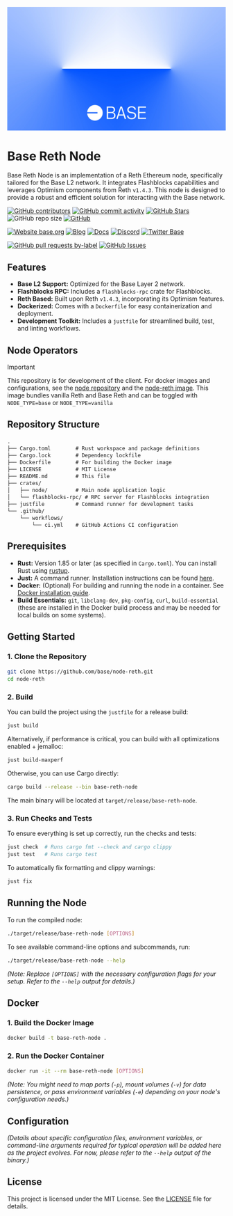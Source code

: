 ![Base](logo.webp)

# Base Reth Node

Base Reth Node is an implementation of a Reth Ethereum node, specifically tailored for the Base L2 network. It integrates Flashblocks capabilities and leverages Optimism components from Reth `v1.4.3`. This node is designed to provide a robust and efficient solution for interacting with the Base network.

<!-- Badge row 1 - status -->

[![GitHub contributors](https://img.shields.io/github/contributors/base/node-reth)](https://github.com/base/node-reth/graphs/contributors)
[![GitHub commit activity](https://img.shields.io/github/commit-activity/w/base/node-reth)](https://github.com/base/node-reth/graphs/contributors)
[![GitHub Stars](https://img.shields.io/github/stars/base/node-reth.svg)](https://github.com/base/node-reth/stargazers)
![GitHub repo size](https://img.shields.io/github/repo-size/base/node-reth)
[![GitHub](https://img.shields.io/github/license/base/node-reth?color=blue)](https://github.com/base/node-reth/blob/master/LICENSE)

<!-- Badge row 2 - links and profiles -->

[![Website base.org](https://img.shields.io/website-up-down-green-red/https/base.org.svg)](https://base.org)
[![Blog](https://img.shields.io/badge/blog-up-green)](https://base.mirror.xyz/)
[![Docs](https://img.shields.io/badge/docs-up-green)](https://docs.base.org/)
[![Discord](https://img.shields.io/discord/1067165013397213286?label=discord)](https://base.org/discord)
[![Twitter Base](https://img.shields.io/twitter/follow/Base?style=social)](https://twitter.com/Base)

<!-- Badge row 3 - detailed status -->

[![GitHub pull requests by-label](https://img.shields.io/github/issues-pr-raw/base/node-reth)](https://github.com/base/node-reth/pulls)
[![GitHub Issues](https://img.shields.io/github/issues-raw/base/node-reth.svg)](https://github.com/base/node-reth/issues)

## Features

- **Base L2 Support:** Optimized for the Base Layer 2 network.
- **Flashblocks RPC:** Includes a `flashblocks-rpc` crate for Flashblocks.
- **Reth Based:** Built upon Reth `v1.4.3`, incorporating its Optimism features.
- **Dockerized:** Comes with a `Dockerfile` for easy containerization and deployment.
- **Development Toolkit:** Includes a `justfile` for streamlined build, test, and linting workflows.

## Node Operators

> [!IMPORTANT]
> This repository is for development of the client. For docker images and configurations, see the [node repository](https://github.com/base/node) and the
> [node-reth image](https://github.com/base/node/pkgs/container/node-reth). This image bundles vanilla Reth and Base Reth and can be toggled with
> `NODE_TYPE=base` or `NODE_TYPE=vanilla`

## Repository Structure

```
.
├── Cargo.toml        # Rust workspace and package definitions
├── Cargo.lock        # Dependency lockfile
├── Dockerfile        # For building the Docker image
├── LICENSE           # MIT License
├── README.md         # This file
├── crates/
│   ├── node/         # Main node application logic
│   └── flashblocks-rpc/ # RPC server for Flashblocks integration
├── justfile          # Command runner for development tasks
└── .github/
    └── workflows/
        └── ci.yml    # GitHub Actions CI configuration
```

## Prerequisites

- **Rust:** Version 1.85 or later (as specified in `Cargo.toml`). You can install Rust using [rustup](https://rustup.rs/).
- **Just:** A command runner. Installation instructions can be found [here](https://github.com/casey/just#installation).
- **Docker:** (Optional) For building and running the node in a container. See [Docker installation guide](https://docs.docker.com/get-docker/).
- **Build Essentials:** `git`, `libclang-dev`, `pkg-config`, `curl`, `build-essential` (these are installed in the Docker build process and may be needed for local builds on some systems).

## Getting Started

### 1. Clone the Repository

```bash
git clone https://github.com/base/node-reth.git
cd node-reth
```

### 2. Build

You can build the project using the `justfile` for a release build:

```bash
just build
```

Alternatively, if performance is critical, you can build with all optimizations enabled + jemalloc:

```bash
just build-maxperf
```

Otherwise, you can use Cargo directly:

```bash
cargo build --release --bin base-reth-node
```

The main binary will be located at `target/release/base-reth-node`.

### 3. Run Checks and Tests

To ensure everything is set up correctly, run the checks and tests:

```bash
just check  # Runs cargo fmt --check and cargo clippy
just test   # Runs cargo test
```

To automatically fix formatting and clippy warnings:

```bash
just fix
```

## Running the Node

To run the compiled node:

```bash
./target/release/base-reth-node [OPTIONS]
```

To see available command-line options and subcommands, run:

```bash
./target/release/base-reth-node --help
```

_(Note: Replace `[OPTIONS]` with the necessary configuration flags for your setup. Refer to the `--help` output for details.)_

## Docker

### 1. Build the Docker Image

```bash
docker build -t base-reth-node .
```

### 2. Run the Docker Container

```bash
docker run -it --rm base-reth-node [OPTIONS]
```

_(Note: You might need to map ports (`-p`), mount volumes (`-v`) for data persistence, or pass environment variables (`-e`) depending on your node's configuration needs.)_

## Configuration

_(Details about specific configuration files, environment variables, or command-line arguments required for typical operation will be added here as the project evolves. For now, please refer to the `--help` output of the binary.)_

## License

This project is licensed under the MIT License. See the [LICENSE](LICENSE) file for details.
